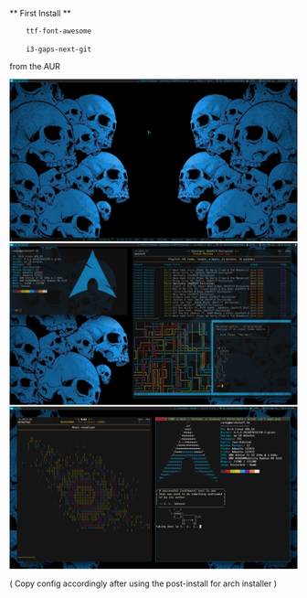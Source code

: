 ** First Install **

		ttf-font-awesome 
	
		i3-gaps-next-git



from the AUR



![ScreenShot](Screenshots/Screenshot1.png "Cursor Clean")
![ScreenShot](Screenshots/Screenshot2.png "Fake Dirty")
![Screenshot](Screenshots/Screenshot3.png "Urxvt-tabbedex")












( Copy config accordingly after using the post-install for arch installer )
